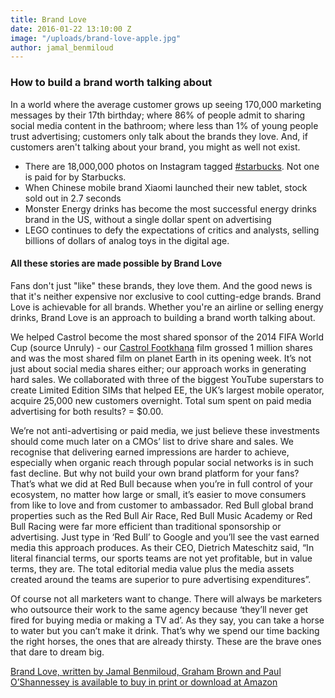 ```yaml
---
title: Brand Love
date: 2016-01-22 13:10:00 Z
image: "/uploads/brand-love-apple.jpg"
author: jamal_benmiloud
---
```


### How to build a brand worth talking about

In a world where the average customer grows up seeing 170,000 marketing messages by their 17th birthday; where 86% of people admit to sharing social media content in the bathroom; where less than 1% of young people trust advertising; customers only talk about the brands they love. And, if customers aren't talking about your brand, you might as well not exist. 

* There are 18,000,000 photos on Instagram tagged [#starbucks](https://twitter.com/hashtag/starbucks). Not one is paid for by Starbucks. 
* When Chinese mobile brand Xiaomi launched their new tablet, stock sold out in 2.7 seconds 
* Monster Energy drinks has become the most successful energy drinks brand in the US, without a single dollar spent on advertising 
* LEGO continues to defy the expectations of critics and analysts, selling billions of dollars of analog toys in the digital age. 

#### All these stories are made possible by Brand Love

Fans don't just "like" these brands, they love them. And the good news is that it's neither expensive nor exclusive to cool cutting-edge brands. Brand Love is achievable for all brands. Whether you're an airline or selling energy drinks, Brand Love is an approach to building a brand worth talking about.


We helped Castrol become the most shared sponsor of the 2014 FIFA World Cup (source Unruly) - our [Castrol Footkhana](/projects/castrol/) film grossed 1 million shares and was the most shared film on planet Earth in its  opening week. It’s not just about social media shares either; our approach works in generating hard sales. We collaborated with three of the biggest YouTube superstars to create Limited Edition SIMs that helped EE, the UK’s largest mobile operator, acquire 25,000 new customers overnight. Total sum spent on paid media advertising for both results? = $0.00.

We’re not anti-advertising or paid media, we just believe these investments should come much later on a CMOs’ list to drive share and sales. We recognise that delivering earned impressions are harder to achieve, especially when organic reach through popular social networks is in such fast decline. But why not build your own brand platform for your fans? That’s what we did at Red Bull because when you’re in full control of your ecosystem, no matter how large or small, it’s easier to move consumers from like to love and from customer to ambassador. Red Bull global brand properties such as the Red Bull Air Race, Red Bull Music Academy or Red Bull Racing were far more efficient than traditional sponsorship or advertising. Just type in ‘Red Bull’ to Google and you’ll see the vast earned media this approach produces. As their CEO, Dietrich Mateschitz said, “In literal financial terms, our sports teams are not yet profitable, but in value terms, they are. The total editorial media value plus the media assets created around the teams are superior to pure advertising expenditures”. 

Of course not all marketers want to change. There will always be marketers who outsource their work to the same agency because ‘they’ll never get fired for buying media or making a TV ad’. As they say, you can take a horse to water but you can’t make it drink. That’s why we spend our time backing the right horses, the ones that are already thirsty. These are the brave ones that dare to dream big.

[Brand Love, written by Jamal Benmiloud, Graham Brown and Paul O’Shannessey is available to buy in print or download at Amazon](https://www.amazon.co.uk/Brand-Love-Build-Worth-Talking-ebook/dp/B00VBPBU1G)